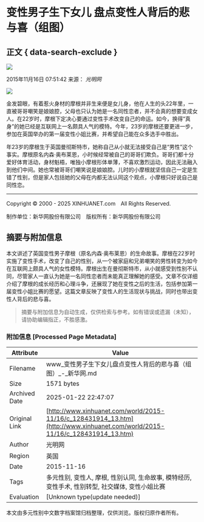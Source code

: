 # 变性男子生下女儿 盘点变性人背后的悲与喜（组图）

## 正文 { data-search-exclude }


![](http://www.xinhuanet.com/imgs2015/xhwxlogo300.jpg)

2015年11月16日 07:51:42 来源： *光明网*

![](http://www.xinhuanet.com/world/2015-11/16/ewm_128431914_131n.jpg)

金发碧眼，有着惹火身材的摩根并非生来便是女儿身，他在人生的头22年里，一直被哥哥嘲笑是娘娘腔，父母也只认为她是一名同性恋者，并不会真的想要变成女人。在22岁时，摩根下定决心要通过变性手术改变自己的命运。如今，换得“真身”的她已经是互联网上一名颇具人气的模特。今年，23岁的摩根还要更进一步，参加在英国举办的第一届变性小姐比赛，并希望自己能在众多选手中胜出。

年23岁的摩根生于英国曼彻斯特市，她称自己从小就无法接受自己是“男性”这个事实。摩根原名内森·奥布莱恩，小时候经常被自己的哥哥们欺负。哥哥们都十分爱好体育活动，身材魁梧，唯独小摩根形体单薄，不喜欢激烈运动，因此无法融入到他们中间。她也常被哥哥们嘲笑说是娘娘腔。儿时的小摩根就坚信自己一定是生错了性别，但是家人包括她的父母在内都无法认同这个观点，小摩根只好说自己是同性恋。

---

Copyright © 2000 - 2025 XINHUANET.com　All Rights Reserved.

制作单位：新华网股份有限公司　版权所有：新华网股份有限公司
<!-- tcd_original_link http://www.xinhuanet.com/world/2015-11/16/c_128431914_13.htm -->


## 摘要与附加信息

<!-- tcd_abstract -->
本文讲述了英国变性男子摩根（原名内森·奥布莱恩）的生命故事。摩根在22岁时实施了变性手术，改变了自己的性别，从一个被家庭和兄弟嘲笑的男性转变为如今在互联网上颇具人气的女性模特。摩根出生在曼彻斯特市，从小就感受到性别不认同，尽管家人一直认为她是一名同性恋者而未能真正理解她的感受。文章不仅详细介绍了摩根的成长经历和心理斗争，还展现了她在变性之后的生活，包括参加第一届变性小姐比赛的愿望。这篇文章反映了变性人的生活现状与挑战，同时也带出变性人背后的悲与喜。
<!-- tcd_abstract_end -->

> 摘要与附加信息为自动生成，仅供检索与参考。如有错误或遗漏（未知），请协助编辑指正，不胜感激。

### 附加信息 [Processed Page Metadata]

| Attribute       | Value                                  |
|-----------------|----------------------------------------|
| Filename        | www_变性男子生下女儿盘点变性人背后的悲与喜（组图）_-_新华网.md                             |
| Size            | 1571 bytes                           |
| Archived Date   | 2025-01-22 22:47:07                             |
| Original Link   | [http://www.xinhuanet.com/world/2015-11/16/c_128431914_13.htm](http://www.xinhuanet.com/world/2015-11/16/c_128431914_13.htm)                       |
| Author          | 光明网                               |
| Region          | 英国                               |
| Date            | 2015-11-16                                 |
| Tags            | 多元性别, 变性人, 摩根, 性别认同, 生命故事, 模特经历, 变性手术, 性别转型, 社交媒体, 变性小姐比赛                                 |
| Evaluation            | [Unknown type(update needed)]                                 |
<!-- tcd_table_end -->

本文由多元性别中文数字档案馆归档整理，仅供浏览。版权归原作者所有。
